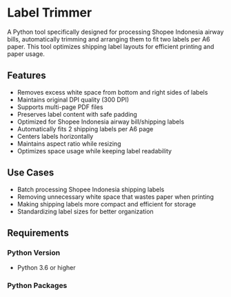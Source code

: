 # Label Trimmer

A Python tool specifically designed for processing Shopee Indonesia airway bills, automatically trimming and arranging them to fit two labels per A6 paper. This tool optimizes shipping label layouts for efficient printing and paper usage.

## Features

- Removes excess white space from bottom and right sides of labels
- Maintains original DPI quality (300 DPI)
- Supports multi-page PDF files
- Preserves label content with safe padding
- Optimized for Shopee Indonesia airway bill/shipping labels
- Automatically fits 2 shipping labels per A6 page
- Centers labels horizontally
- Maintains aspect ratio while resizing
- Optimizes space usage while keeping label readability

## Use Cases

- Batch processing Shopee Indonesia shipping labels
- Removing unnecessary white space that wastes paper when printing
- Making shipping labels more compact and efficient for storage
- Standardizing label sizes for better organization

## Requirements

### Python Version
- Python 3.6 or higher

### Python Packages